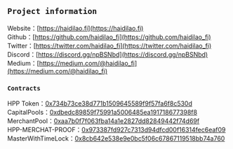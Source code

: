 ## `Project information`

Website：[https://haidilao.fi](https://haidilao.fi) <br />
Github：[https://github.com/haidilao_fi](https://github.com/haidilao_fi) <br />
Twitter：[https://twitter.com/haidilao_fi](https://twitter.com/haidilao_fi) <br />
Discord：[https://discord.gg/npBSNbd](https://discord.gg/npBSNbd) <br />
Medium：[https://medium.com/@haidilao_fi](https://medium.com/@haidilao_fi) <br />

### `Contracts`
HPP Token：[0x734b73ce38d771b1509645589f9f57fa6f8c530d](https://etherscan.io/token/0x734b73ce38d771b1509645589f9f57fa6f8c530d) <br />
CapitalPools：[0xdbedc89859f75991a5006485ea191718677398f8](https://etherscan.io/address/0xdbedc89859f75991a5006485ea191718677398f8) <br />
MerchantPool：[0xaa7b0f7f063fba14a1e2827dd82849442f74d69f](https://etherscan.io/address/0xaa7b0f7f063fba14a1e2827dd82849442f74d69f) <br />
HPP-MERCHAT-PROOF：[0x973387fd927c7313d94dfcd00f16314fec6eaf09](https://etherscan.io/address/0x973387fd927c7313d94dfcd00f16314fec6eaf09) <br />
MasterWithTimeLock：[0x8cb642e538e9e0bc5f06c67867119518bb74a760](https://etherscan.io/address/0x8cb642e538e9e0bc5f06c67867119518bb74a760#code)  <br />